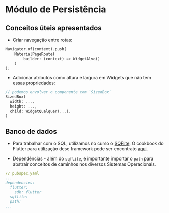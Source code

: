 # Módulo de Persistência

## Conceitos úteis apresentados

- Criar navegação entre rotas:
```dart
Navigator.of(context).push(
    MaterialPageRoute(
        builder: (context) => WidgetAlvo()
    )
);
````

- Adicionar atributos como altura e largura em Widgets que não tem essas propriedades:
```dart
// podemos envolver o componente com `SizedBox`
SizedBox(
  width: ...,
  height: ...,
  child: WidgetQualquer(...),
)
```

## Banco de dados
- Para trabalhar com o SQL, utilizamos no curso o [SQFlite](https://pub.dev/packages/sqflite). O cookbook do Flutter para utilização
dese framework pode ser encontrato [aqui](https://flutter.dev/docs/cookbook/persistence/sqlite).
  
- Dependências - além do `sqflite`, é importante importar o `path` para abstrair conceitos de caminhos nos diversos Sistemas Operacionais.
```yaml
// pubspec.yaml
...
dependencies:
  flutter:
    sdk: flutter
  sqflite:
  path:
...
```